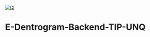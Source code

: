 [![CI](https://github.com/Luqui87/E-Dentrogram-Backend-TIP-UNQ/actions/workflows/Pipeline.yml/badge.svg?branch=dev)](https://github.com/Luqui87/E-Dentrogram-Backend-TIP-UNQ/actions/workflows/Pipeline.yml)

# E-Dentrogram-Backend-TIP-UNQ

